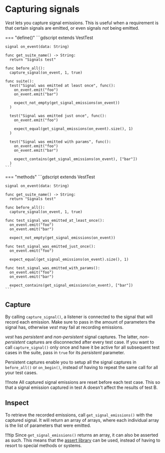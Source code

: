 # Capturing signals

*Vest* lets you capture signal emissions. This is useful when a requirement is
that certain signals are emitted, or even signals *not* being emitted.

=== "define()"
    ```gdscript
    extends VestTest

    signal on_event(data: String)

    func get_suite_name() -> String:
      return "Signals test"

    func before_all():
      capture_signal(on_event, 1, true)

    func suite():
      test("Signal was emitted at least once", func():
        on_event.emit("foo")
        on_event.emit("bar")

        expect_not_empty(get_signal_emissions(on_event))
      )

      test("Signal was emitted just once", func():
        on_event.emit("foo")

        expect_equal(get_signal_emissions(on_event).size(), 1)
      )

      test("Signal was emitted with params", func():
        on_event.emit("foo")
        on_event.emit("bar")

        expect_contains(get_signal_emissions(on_event), ["bar"])
      )
    ```
=== "methods"
    ```gdscript
    extends VestTest

    signal on_event(data: String)

    func get_suite_name() -> String:
      return "Signals test"

    func before_all():
      capture_signal(on_event, 1, true)

    func test_signal_was_emitted_at_least_once():
      on_event.emit("foo")
      on_event.emit("bar")

      expect_not_empty(get_signal_emissions(on_event))

    func test_signal_was_emitted_just_once():
      on_event.emit("foo")

      expect_equal(get_signal_emissions(on_event).size(), 1)

    func test_signal_was_emitted_with_params():
      on_event.emit("foo")
      on_event.emit("bar")

      expect_contains(get_signal_emissions(on_event), ["bar"])
    ```

## Capture

By calling `capture_signal()`, a listener is connected to the signal that will
record each emission. Make sure to pass in the amount of parameters the signal
has, otherwise *vest* may fail at recording emissions.

*vest* has *persistent* and *non-persistent* signal captures. The latter,
*non-persistent* captures are disconnected after every test case. If you want
to call `capture_signal()` only once and have it be active for all subsequent
test cases in the suite, pass in `true` for its *persistent* parameter.

Persistent captures enable you to setup all the signal captures in
`before_all()` or `on_begin()`, instead of having to repeat the same call for
all your test cases.

!!!note
    All captured signal emissions are reset before each test case. This so that
    a signal emission captured in test A doesn't affect the results of test B.

## Inspect

To retrieve the recorded emissions, call `get_signal_emissions()` with the
captured signal. It will return an array of arrays, where each individual array
is the list of parameters that were emitted.

!!!tip
    Since `get_signal_emissions()` returns an array, it can also be asserted as
    such. This means that the [assert library] can be used, instead of having
    to resort to special methods or systems.


[assert library]: ./assertions.md
